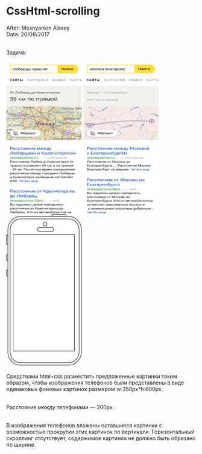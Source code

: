 # CssHtml-scrolling
After: Mesnyankin Alexey<br>
Data: 20/08/2017<br><br>

Задача:<br><br> 
<img width="200px" height="400px" src="https://github.com/Mesnyankin/CssHtml-scrolling/blob/master/images/img1.png" alt=""/>
<img width="200px" height="400px" src="https://github.com/Mesnyankin/CssHtml-scrolling/blob/master/images/img2.png" alt=""/>
<img width="200px" height="400px" src="https://github.com/Mesnyankin/CssHtml-scrolling/blob/master/images/phone.png" alt=""/><br><br>
Средствами html+css разместить предложенные картинки таким образом, чтобы изображения телефонов были представлены в виде одинаковых фоновых картинок размером w:350px*h:600px.<br><br> 

Расстояние между телефонами — 200px.<br><br> 

В изображения телефонов вложены оставшиеся картинки с возможностью прокрутки этих картинок по вертикали. Горизонтальный скроллинг отсутствует, содержимое картинки не должно быть обрезано по ширине.<br>
